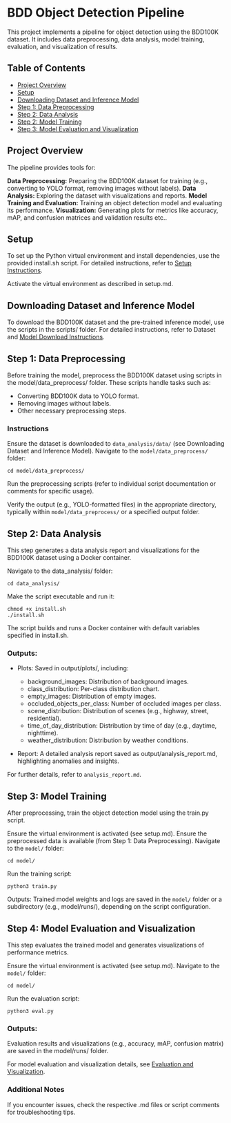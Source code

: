 # BDD Object Detection Pipeline
This project implements a pipeline for object detection using the BDD100K dataset. It includes data preprocessing, data analysis, model training, evaluation, and visualization of results.


## Table of Contents

- [Project Overview](#project-overview)
- [Setup](#setup)
- [Downloading Dataset and Inference Model](#downloading-dataset-and-inference-model)
- [Step 1: Data Preprocessing](#step-1-data-preprocessing)
- [Step 2: Data Analysis](#step-2-data-analysis)
- [Step 2: Model Training](#step-3-model-training)
- [Step 3: Model Evaluation and Visualization](#step-4-model-evaluation-and-visualization)

## Project Overview
The pipeline provides tools for:

**Data Preprocessing:** Preparing the BDD100K dataset for training (e.g., converting to YOLO format, removing images without labels).
**Data Analysis:** Exploring the dataset with visualizations and reports.
**Model Training and Evaluation:** Training an object detection model and evaluating its performance.
**Visualization:** Generating plots for metrics like accuracy, mAP, and confusion matrices and validation results etc..

## Setup
To set up the Python virtual environment and install dependencies, use the provided install.sh script. For detailed instructions, refer to [Setup Instructions](docs/setup.md).

Activate the virtual environment as described in setup.md.

## Downloading Dataset and Inference Model
To download the BDD100K dataset and the pre-trained inference model, use the scripts in the scripts/ folder. For detailed instructions, refer to Dataset and [Model Download Instructions](docs/dataset_and_model_download_instructions.md).


## Step 1: Data Preprocessing
Before training the model, preprocess the BDD100K dataset using scripts in the model/data_preprocess/ folder. These scripts handle tasks such as:

- Converting BDD100K data to YOLO format.
- Removing images without labels.
- Other necessary preprocessing steps.

### Instructions

Ensure the dataset is downloaded to `data_analysis/data/` (see Downloading Dataset and Inference Model).
Navigate to the `model/data_preprocess/` folder:
```
cd model/data_preprocess/
```

Run the preprocessing scripts (refer to individual script documentation or comments for specific usage).


Verify the output (e.g., YOLO-formatted files) in the appropriate directory, typically within `model/data_preprocess/` or a specified output folder.

## Step 2: Data Analysis
This step generates a data analysis report and visualizations for the BDD100K dataset using a Docker container.

Navigate to the data_analysis/ folder:
```
cd data_analysis/
```

Make the script executable and run it:
```
chmod +x install.sh
./install.sh
```

The script builds and runs a Docker container with default variables specified in install.sh.

### Outputs:
- Plots: Saved in output/plots/, including:
    - background_images: Distribution of background images.
    - class_distribution: Per-class distribution chart.
    - empty_images: Distribution of empty images.
    - occluded_objects_per_class: Number of occluded images per class.
    - scene_distribution: Distribution of scenes (e.g., highway, street, residential).
    - time_of_day_distribution: Distribution by time of day (e.g., daytime, nighttime).
    - weather_distribution: Distribution by weather conditions.


- Report: A detailed analysis report saved as output/analysis_report.md, highlighting anomalies and insights.

For further details, refer to `analysis_report.md`.


## Step 3: Model Training
After preprocessing, train the object detection model using the train.py script.

Ensure the virtual environment is activated (see setup.md).
Ensure the preprocessed data is available (from Step 1: Data Preprocessing).
Navigate to the `model/` folder:
```
cd model/
```

Run the training script:
```
python3 train.py
```

Outputs: Trained model weights and logs are saved in the `model/` folder or a subdirectory (e.g., model/runs/), depending on the script configuration.

## Step 4: Model Evaluation and Visualization
This step evaluates the trained model and generates visualizations of performance metrics.

Ensure the virtual environment is activated (see setup.md).
Navigate to the `model/` folder:
```
cd model/
```

Run the evaluation script:
```
python3 eval.py
```

### Outputs:
Evaluation results and visualizations (e.g., accuracy, mAP, confusion matrix) are saved in the model/runs/ folder.

For model evaluation and visualization details, see [Evaluation and Visualization](docs/evaluation_and_visualization.md).




### Additional Notes
If you encounter issues, check the respective .md files or script comments for troubleshooting tips.
